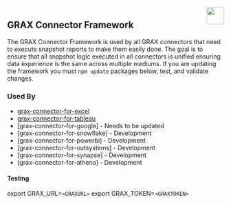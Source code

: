 <img src="https://www.grax.com/wp-content/uploads/2023/03/Profile-Yt-256x256.png" align="right" height="40" width="40" >

## GRAX Connector Framework

The GRAX Connector Framework is used by all GRAX connectors that need to execute snapshot reports to make them easily done. The goal is to ensure that all snapshot logic executed in all connectors is unified ensuring data experience is the same across multiple mediums. If you are updating the framework you must ```npm update``` packages below, test, and validate changes.

### Used By
* [grax-connector-for-excel](https://github.com/graxlabs/grax-connector-for-excel/)
* [grax-connector-for-tableau](https://github.com/graxlabs/grax-connector-for-tableau)
* [grax-connector-for-google] - Needs to be updated
* [grax-connector-for-snowflake] - Development
* [grax-connector-for-powerbi] - Development
* [grax-connector-for-outsystems] - Development
* [grax-connector-for-synapse] - Development
* [grax-connector-for-athena] - Development


#### Testing 
export GRAX_URL=```<GRAXURL>```
export GRAX_TOKEN=```<GRAXTOKEN>```





